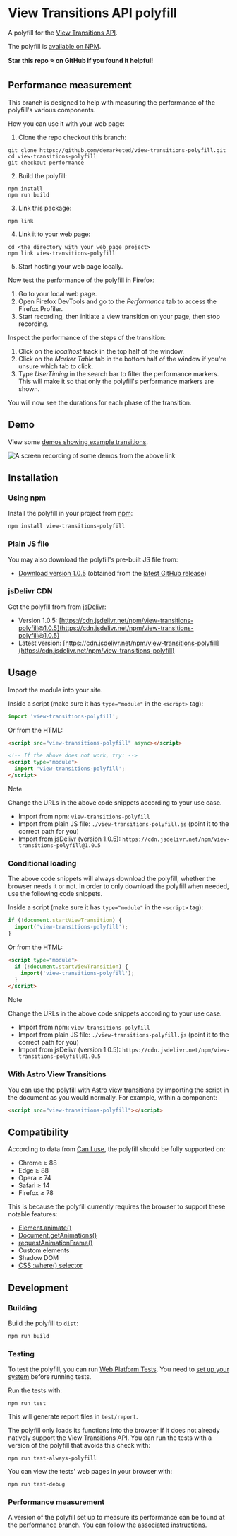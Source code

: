 # View Transitions API polyfill

A polyfill for the [View Transitions API](https://drafts.csswg.org/css-view-transitions/).

The polyfill is [available on NPM](https://www.npmjs.com/package/view-transitions-polyfill).

**Star this repo ⭐ on GitHub if you found it helpful!**

## Performance measurement

This branch is designed to help with measuring the performance of the polyfill's various components.

How you can use it with your web page:

1. Clone the repo checkout this branch:

```
git clone https://github.com/demarketed/view-transitions-polyfill.git
cd view-transitions-polyfill
git checkout performance
```

2. Build the polyfill:

```
npm install
npm run build
```

3. Link this package:

```
npm link
```

4. Link it to your web page:

```
cd <the directory with your web page project>
npm link view-transitions-polyfill
```

5. Start hosting your web page locally.

Now test the performance of the polyfill in Firefox:

1. Go to your local web page.
2. Open Firefox DevTools and go to the _Performance_ tab to access the Firefox Profiler.
3. Start recording, then initiate a view transition on your page, then stop recording.

Inspect the performance of the steps of the transition:

1. Click on the _localhost_ track in the top half of the window.
2. Click on the _Marker Table_ tab in the bottom half of the window if you're unsure which tab to click.
3. Type _UserTiming_ in the search bar to filter the performance markers. This will make it so that only the polyfill's performance markers are shown.

You will now see the durations for each phase of the transition.

## Demo

View some [demos showing example transitions](https://demarketed.github.io/view-transitions-polyfill/).

![A screen recording of some demos from the above link](./showcase.webp)

## Installation

### Using npm

Install the polyfill in your project from [npm](https://www.npmjs.com/package/view-transitions-polyfill):

```
npm install view-transitions-polyfill
```

### Plain JS file

You may also download the polyfill's pre-built JS file from:

- [Download version 1.0.5](https://github.com/demarketed/view-transitions-polyfill/releases/download/1.0.5/view-transitions-polyfill.js) (obtained from the [latest GitHub release](https://github.com/demarketed/view-transitions-polyfill/releases/tag/1.0.5))

### jsDelivr CDN

Get the polyfill from from [jsDelivr](https://www.jsdelivr.com/):

- Version 1.0.5: [https://cdn.jsdelivr.net/npm/view-transitions-polyfill@1.0.5](https://cdn.jsdelivr.net/npm/view-transitions-polyfill@1.0.5)
- Latest version: [https://cdn.jsdelivr.net/npm/view-transitions-polyfill](https://cdn.jsdelivr.net/npm/view-transitions-polyfill)

## Usage

Import the module into your site.

Inside a script (make sure it has `type="module"` in the `<script>` tag):

```js
import 'view-transitions-polyfill';
```

Or from the HTML:

```html
<script src="view-transitions-polyfill" async></script>

<!-- If the above does not work, try: -->
<script type="module">
  import 'view-transitions-polyfill';
</script>
```

> [!NOTE]  
> Change the URLs in the above code snippets according to your use case.
>
> - Import from npm: `view-transitions-polyfill`
> - Import from plain JS file: `./view-transitions-polyfill.js` (point it to the correct path for you)
> - Import from jsDelivr (version 1.0.5): `https://cdn.jsdelivr.net/npm/view-transitions-polyfill@1.0.5`

### Conditional loading

The above code snippets will always download the polyfill, whether the browser needs it or not. In order to only download the polyfill when needed, use the following code snippets.

Inside a script (make sure it has `type="module"` in the `<script>` tag):

```js
if (!document.startViewTransition) {
  import('view-transitions-polyfill');
}
```

Or from the HTML:

```html
<script type="module">
  if (!document.startViewTransition) {
    import('view-transitions-polyfill');
  }
</script>
```

> [!NOTE]  
> Change the URLs in the above code snippets according to your use case.
>
> - Import from npm: `view-transitions-polyfill`
> - Import from plain JS file: `./view-transitions-polyfill.js` (point it to the correct path for you)
> - Import from jsDelivr (version 1.0.5): `https://cdn.jsdelivr.net/npm/view-transitions-polyfill@1.0.5`

### With Astro View Transitions

You can use the polyfill with [Astro view transitions](https://docs.astro.build/en/guides/view-transitions/) by importing the script in the document as you would normally. For example, within a component:

```html
<script src="view-transitions-polyfill"></script>
```

## Compatibility

According to data from [Can I use](https://caniuse.com/es6,web-animation,mdn-css_selectors_where,shadowdomv1,mdn-api_customelementregistry,requestanimationframe), the polyfill should be fully supported on:

- Chrome ≥ 88
- Edge ≥ 88
- Opera ≥ 74
- Safari ≥ 14
- Firefox ≥ 78

This is because the polyfill currently requires the browser to support these notable features:

- [Element.animate()](https://developer.mozilla.org/en-US/docs/Web/API/Element/animate)
- [Document.getAnimations()](https://developer.mozilla.org/en-US/docs/Web/API/Document/getAnimations)
- [requestAnimationFrame()](https://developer.mozilla.org/en-US/docs/Web/API/Window/requestAnimationFrame)
- Custom elements
- Shadow DOM
- [CSS :where() selector](https://developer.mozilla.org/en-US/docs/Web/CSS/:where)

## Development

### Building

Build the polyfill to `dist`:

```
npm run build
```

### Testing

To test the polyfill, you can run [Web Platform Tests](https://web-platform-tests.org/index.html).
You need to [set up your system](https://web-platform-tests.org/running-tests/from-local-system.html) before running tests.

Run the tests with:

```
npm run test
```

This will generate report files in `test/report`.

The polyfill only loads its functions into the browser if it does not already natively support the View Transitions API.
You can run the tests with a version of the polyfill that avoids this check with:

```
npm run test-always-polyfill
```

You can view the tests' web pages in your browser with:

```
npm run test-debug
```

### Performance measurement

A version of the polyfill set up to measure its performance can be found at the [performance branch](https://github.com/demarketed/view-transitions-polyfill/tree/performance). You can follow the [associated instructions](https://github.com/demarketed/view-transitions-polyfill/tree/performance#performance-measurement).
